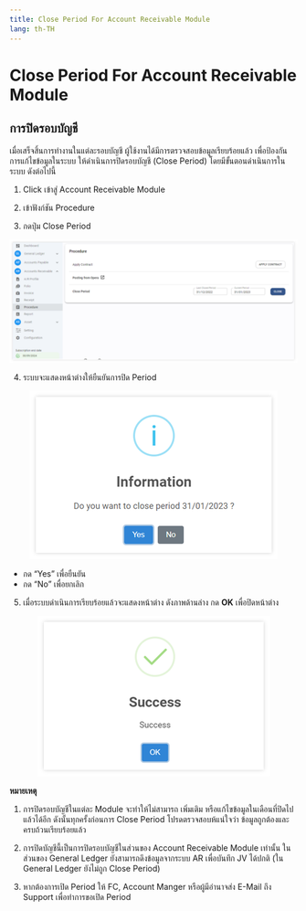 ```yaml
---
title: Close Period For Account Receivable Module
lang: th-TH
---
```


# Close Period For Account Receivable Module

## การปิดรอบบัญชี

เมื่อเสร็จสิ้นการทำงานในแต่ละรอบบัญชี ผู้ใช้งานได้มีการตรวจสอบข้อมูลเรียบร้อยแล้ว เพื่อป้องกันการแก้ไขข้อมูลในระบบ ให้ดำเนินการปิดรอบบัญชี (Close Period) โดยมีขั้นตอนดำเนินการในระบบ ดังต่อไปนี้

1. Click เข้าสู่ Account Receivable Module

2. เข้าฟังก์ชัน Procedure

3. กดปุ่ม Close Period

![alt text](image-65.png)

4. ระบบจะแสดงหน้าต่างให้ยืนยันการปิด Period

<p align="center">
    <img src="./image-66.png"  />
</p>

- กด “Yes” เพื่อยืนยัน
- กด “No” เพื่อยกเลิก

5. เมื่อระบบดำเนินการเรียบร้อยแล้วจะแสดงหน้าต่าง ดังภาพด้านล่าง กด **<span class="btn">OK</span>** เพื่อปิดหน้าต่าง

<p align="center">
    <img src="./image-6.png"  />
</p>

**หมายเหตุ**

1. การปิดรอบบัญชีในแต่ละ Module จะทำให้ไม่สามารถ เพิ่มเติม หรือแก้ไขข้อมูลในเดือนที่ปิดไปแล้วได้อีก ดังนั้นทุกครั้งก่อนการ Close Period โปรดตรวจสอบห้แน่ใจว่า ข้อมูลถูกต้องและครบถ้วนเรียบร้อยแล้ว

2. การปิดบัญชีนี้เป็นการปิดรอบบัญชีในส่วนของ Account Receivable Module เท่านั้น ในส่วนของ General Ledger ยังสามารถดึงข้อมูลจากระบบ AR เพื่อบันทึก JV ได้ปกติ (ใน General Ledger ยังไม่ถูก Close Period)

3. หากต้องการเปิด Period ให้ FC, Account Manger หรือผู้มีอำนาจส่ง E-Mail ถึง Support เพื่อทำการขอเปิด Period
